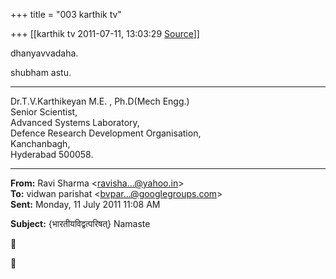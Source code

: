 +++
title = "003 karthik tv"

+++
[[karthik tv	2011-07-11, 13:03:29 [Source](https://groups.google.com/g/bvparishat/c/b5lLahl9wXg)]]



dhanyavvadaha.

shubham astu.



------------------------------------------------------  
Dr.T.V.Karthikeyan M.E. , Ph.D(Mech Engg.)  
Senior Scientist,  
Advanced Systems Laboratory,  
Defence Research Development Organisation,  
Kanchanbagh,  
Hyderabad 500058.  

------------------------------------------------------------------------

**From:** Ravi Sharma \<[ravisha...@yahoo.in]()\>  
**To:** vidwan parishat \<[bvpar...@googlegroups.com]()\>  
**Sent:** Monday, 11 July 2011 11:08 AM

  
**Subject:** {भारतीयविद्वत्परिषत्} Namaste  






